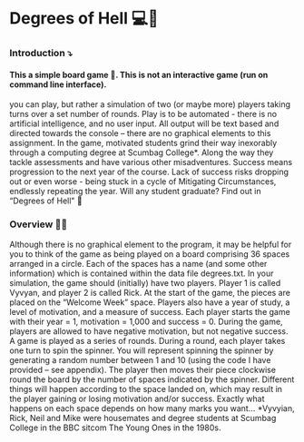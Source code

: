 # Degrees of Hell 💻🎲

### Introduction ⤵️

#### This a simple board game 🎲. This is not an interactive game (run on command line interface).
you can play, but rather a simulation of two (or maybe more) players taking turns over a set number of rounds. 
Play is to be automated - there is no artificial intelligence, and no user input. All output will be text based and 
directed towards the console – there are no graphical elements to this assignment.
In the game, motivated students grind their way inexorably through a computing degree at Scumbag College*. 
Along the way they tackle assessments and have various other misadventures. Success means progression to 
the next year of the course. Lack of success risks dropping out or even worse - being stuck in a cycle of Mitigating 
Circumstances, endlessly repeating the year. Will any student graduate? Find out in “Degrees of Hell" 🧮

### Overview 🔖📑
Although there is no graphical element to the program, it may be helpful for you to think of the game as being 
played on a board comprising 36 spaces arranged in a circle.
Each of the spaces has a name (and some other information) which is contained within the data file degrees.txt.
In your simulation, the game should (initially) have two players. Player 1 is called Vyvyan, and player 2 is called 
Rick. At the start of the game, the pieces are placed on the “Welcome Week” space.
Players also have a year of study, a level of motivation, and a measure of success. Each player starts the game 
with their year = 1, motivation = 1,000 and success = 0. During the game, players are allowed to have negative 
motivation, but not negative success.
A game is played as a series of rounds. During a round, each player takes one turn to spin the spinner. You will 
represent spinning the spinner by generating a random number between 1 and 10 (using the code I have 
provided – see appendix). The player then moves their piece clockwise round the board by the number of spaces
indicated by the spinner.
Different things will happen according to the space landed on, which may result in the player gaining or losing 
motivation and/or success. Exactly what happens on each space depends on how many marks you want…
*Vyvyian, Rick, Neil and Mike were housemates and degree students at Scumbag College in the BBC sitcom The 
Young Ones in the 1980s.
